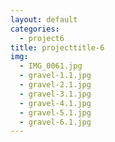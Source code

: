 ```yaml
---
layout: default
categories: 
  - project6
title: projecttitle-6
img: 
  - IMG_0061.jpg
  - gravel-1.1.jpg
  - gravel-2.1.jpg
  - gravel-3.1.jpg
  - gravel-4.1.jpg
  - gravel-5.1.jpg
  - gravel-6.1.jpg
---
```

